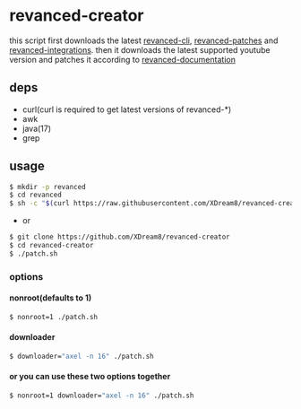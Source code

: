 # revanced-creator
this script first downloads the latest [revanced-cli](https://github.com/revanced/revanced-cli), [revanced-patches](https://github.com/revanced/revanced-patches) and [revanced-integrations](https://github.com/revanced/revanced-integrations). then it downloads the latest supported youtube version and patches it according to [revanced-documentation](https://github.com/revanced/revanced-documentation)
## deps
- curl(curl is required to get latest versions of revanced-*)
- awk
- java(17)
- grep
## usage
```sh
$ mkdir -p revanced
$ cd revanced
$ sh -c "$(curl https://raw.githubusercontent.com/XDream8/revanced-creator/main/patch.sh)"
```
* or
```sh
$ git clone https://github.com/XDream8/revanced-creator
$ cd revanced-creator
$ ./patch.sh
```
### options
#### nonroot(defaults to 1)
```sh
$ nonroot=1 ./patch.sh
```
#### downloader
```sh
$ downloader="axel -n 16" ./patch.sh
```
#### or you can use these two options together
```sh
$ nonroot=1 downloader="axel -n 16" ./patch.sh
```
